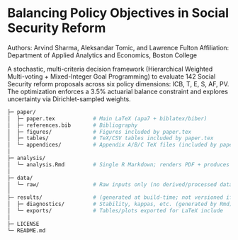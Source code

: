 # Balancing Policy Objectives in Social Security Reform

Authors: Arvind Sharma, Aleksandar Tomic, and Lawrence Fulton
Affiliation: Department of Applied Analytics and Economics, Boston College

A stochastic, multi-criteria decision framework (Hierarchical Weighted Multi-voting + Mixed-Integer Goal Programming) to evaluate 142 Social Security reform proposals across six policy dimensions: ICB, T, E, S, AF, PV. The optimization enforces a 3.5% actuarial balance constraint and explores uncertainty via Dirichlet-sampled weights.

```bash
├─ paper/
│  ├─ paper.tex            # Main LaTeX (apa7 + biblatex/biber)
│  ├─ references.bib       # Bibliography
│  ├─ figures/             # Figures included by paper.tex
│  ├─ tables/              # TeX/CSV tables included by paper.tex
│  └─ appendices/          # Appendix A/B/C TeX files (included by paper.tex)
│
├─ analysis/
│  └─ analysis.Rmd         # Single R Markdown; renders PDF + produces analysis artifacts
│
├─ data/
│  └─ raw/                 # Raw inputs only (no derived/processed data committed)
│
├─ results/                # (generated at build-time; not versioned if large)
│  ├─ diagnostics/         # Stability, kappas, etc. (generated by Rmd)
│  └─ exports/             # Tables/plots exported for LaTeX include
│
├─ LICENSE
└─ README.md
```
